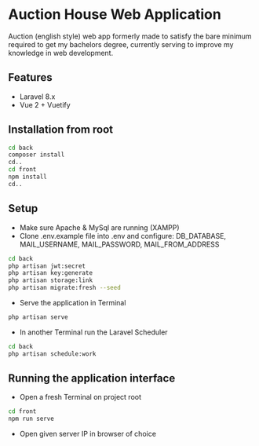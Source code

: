 # Auction House Web Application
Auction (english style) web app formerly made to satisfy the bare minimum required to get my bachelors degree, currently serving to improve my knowledge in web development.

## Features
- Laravel 8.x
- Vue 2 + Vuetify

## Installation from root
```bash
cd back
composer install
cd..
cd front
npm install
cd..
```

## Setup
- Make sure Apache & MySql are running (XAMPP)
- Clone .env.example file into .env and configure: DB_DATABASE, MAIL_USERNAME, MAIL_PASSWORD, MAIL_FROM_ADDRESS
```bash
cd back
php artisan jwt:secret
php artisan key:generate
php artisan storage:link
php artisan migrate:fresh --seed
```
- Serve the application in Terminal
```bash
php artisan serve
```
- In another Terminal run the Laravel Scheduler
```bash
cd back
php artisan schedule:work
```

## Running the application interface
- Open a fresh Terminal on project root
```bash
cd front
npm run serve
```
- Open given server IP in browser of choice
